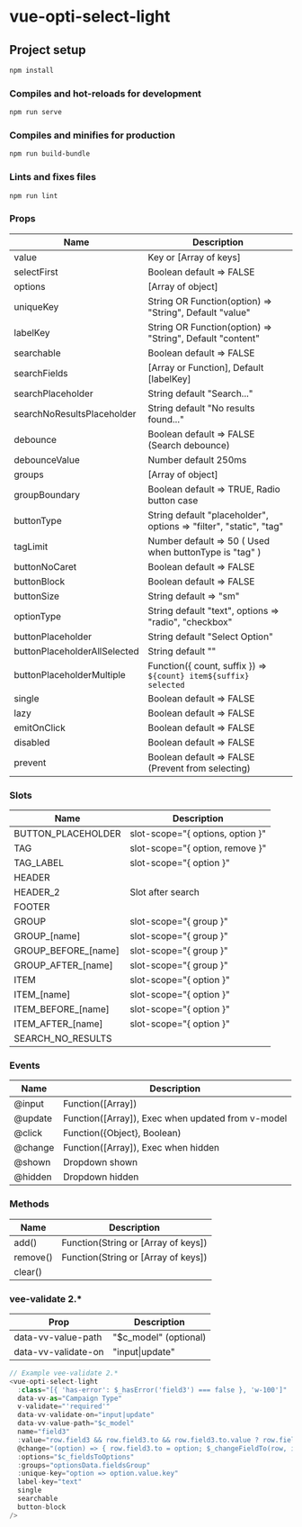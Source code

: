 # vue-opti-select-light

## Project setup
```sh
npm install
```

### Compiles and hot-reloads for development
```sh
npm run serve
```

### Compiles and minifies for production
```sh
npm run build-bundle
```

### Lints and fixes files
```sh
npm run lint
```
### Props
| Name | Description |
| ------ | ------ |
| value | Key or [Array of keys] |
| selectFirst | Boolean default => FALSE |
| options | [Array of object] |
| uniqueKey | String OR Function(option) => "String", Default "value" |
| labelKey | String OR Function(option) => "String", Default "content" |
| searchable | Boolean default => FALSE |
| searchFields | [Array or Function],  Default [labelKey] |
| searchPlaceholder | String default "Search..." |
| searchNoResultsPlaceholder | String default "No results found..." |
| debounce | Boolean default => FALSE (Search debounce) |
| debounceValue | Number default 250ms |
| groups | [Array of object] |
| groupBoundary | Boolean default => TRUE, Radio button case |
| buttonType | String default "placeholder", options => "filter", "static", "tag" |
| tagLimit | Number default => 50 ( Used when buttonType is "tag" )|
| buttonNoCaret | Boolean default => FALSE |
| buttonBlock | Boolean default => FALSE |
| buttonSize | String default => "sm" |
| optionType | String default "text", options => "radio", "checkbox" |
| buttonPlaceholder | String default "Select Option" |
| buttonPlaceholderAllSelected | String default "" |
| buttonPlaceholderMultiple | Function({ count, suffix })  => `${count} item${suffix} selected` |
| single | Boolean default => FALSE |
| lazy | Boolean default => FALSE |
| emitOnClick | Boolean default => FALSE |
| disabled | Boolean default => FALSE |
| prevent | Boolean default => FALSE (Prevent from selecting) |

### Slots
| Name | Description |
| ------ | ------ |
| BUTTON_PLACEHOLDER | slot-scope="{ options, option }" |
| TAG | slot-scope="{ option, remove }" |
| TAG_LABEL | slot-scope="{ option }" |
| HEADER | |
| HEADER_2 | Slot after search |
| FOOTER | |
| GROUP | slot-scope="{ group }" |
| GROUP_[name] | slot-scope="{ group }" |
| GROUP_BEFORE_[name] | slot-scope="{ group }" |
| GROUP_AFTER_[name] | slot-scope="{ group }" |
| ITEM | slot-scope="{ option }" |
| ITEM_[name] | slot-scope="{ option }" |
| ITEM_BEFORE_[name] | slot-scope="{ option }" |
| ITEM_AFTER_[name] | slot-scope="{ option }" |
| SEARCH_NO_RESULTS | |

### Events
| Name | Description |
| ------ | ------ |
| @input | Function([Array]) |
| @update | Function([Array]), Exec when updated from v-model |
| @click | Function({Object}, Boolean) |
| @change | Function([Array]), Exec when hidden |
| @shown | Dropdown shown |
| @hidden | Dropdown hidden |

### Methods
| Name | Description |
| ------ | ------ |
| add() | Function(String or [Array of keys]) |
| remove() | Function(String or [Array of keys]) |
| clear() | |

### vee-validate 2.*
| Prop | Description |
| ------ | ------ |
| data-vv-value-path | "$c_model" (optional)|
| data-vv-validate-on | "input\|update"|

```javascript
// Example vee-validate 2.*
<vue-opti-select-light
  :class="[{ 'has-error': $_hasError('field3') === false }, 'w-100']"
  data-vv-as="Campaign Type"
  v-validate="'required'"
  data-vv-validate-on="input|update"
  data-vv-value-path="$c_model"
  name="field3"
  :value="row.field3 && row.field3.to && row.field3.to.value ? row.field3.to.value.key : null"
  @change="(option) => { row.field3.to = option; $_changeFieldTo(row, item); }"
  :options="$c_fieldsToOptions"
  :groups="optionsData.fieldsGroup"
  :unique-key="option => option.value.key"
  label-key="text"
  single
  searchable
  button-block
/>
 ```